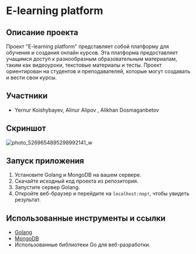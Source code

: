 # E-learning platform

## Описание проекта

Проект "E-learning platform" представляет собой платформу для обучения и создания онлайн курсов. Эта платформа предоставляет учащимся доступ к разнообразным образовательным материалам, таким как видеоуроки, текстовые материалы и тесты. Проект ориентирован на студентов и преподавателей, которые могут создавать и вести свои курсы.

## Участники

- Yernur Koishybayev, Alinur Alipov , Alikhan Dosmaganbetov

## Скриншот

![photo_5269654895298992141_w](https://github.com/YernurSnowy/GO/assets/120705475/8fca0bc0-4aef-4390-a54f-6a14c0e34e35)



## Запуск приложения

1. Установите Golang и MongoDB на вашем сервере.
2. Скачайте исходный код проекта из репозитория.
3. Запустите сервер Golang.
4. Откройте веб-браузер и перейдите на `localhost:порт`, чтобы увидеть результат.

## Использованные инструменты и ссылки

- [Golang](https://golang.org/)
- [MongoDB](https://www.mongodb.com/)
- Использованные библиотеки Go для веб-разработки.
